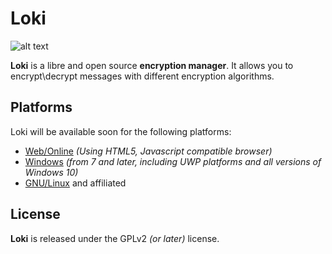 # Loki
![alt text](https://anpirolozzi.altervista.org/wp-content/uploads/2021/08/loki_banner.png)

**Loki** is a libre and open source **encryption manager**.
It allows you to encrypt\decrypt messages with different encryption algorithms.

## Platforms
Loki will be available soon for the following platforms:
- [Web/Online] *(Using HTML5, Javascript compatible browser)*
- [Windows] *(from 7 and later, including UWP platforms and all versions of Windows 10)*
- [GNU/Linux] and affiliated

[Web/Online]: https://anpirolozzi.altervista.org/portfolio/locky/
[Windows]: https://anpirolozzi.altervista.org/portfolio/locky/
[GNU/Linux]: https://anpirolozzi.altervista.org/portfolio/locky/

## License
**Loki** is released under the GPLv2 *(or later)* license.


